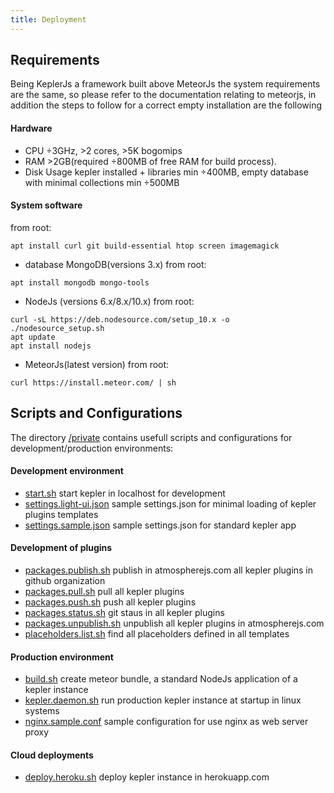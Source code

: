 ```yaml
---
title: Deployment
---
```


## Requirements

Being KeplerJs a framework built above MeteorJs the system requirements are the same, so please refer to the documentation relating to meteorjs, in addition the steps to follow for a correct empty installation are the following

#### Hardware

* CPU ÷3GHz, >2 cores, >5K bogomips
* RAM >2GB(required ÷800MB of free RAM for build process).
* Disk Usage kepler installed + libraries min ÷400MB, empty database with minimal collections min ÷500MB

#### System software

from root:
```
apt install curl git build-essential htop screen imagemagick
```

* database MongoDB(versions 3.x)
from root:
```
apt install mongodb mongo-tools
```

* NodeJs (versions 6.x/8.x/10.x)
from root:
```
curl -sL https://deb.nodesource.com/setup_10.x -o ./nodesource_setup.sh
apt update
apt install nodejs
```

* MeteorJs(latest version)
from root:
```
curl https://install.meteor.com/ | sh
```

## Scripts and Configurations

The directory [/private](https://github.com/Keplerjs/Kepler/tree/master/private) 						contains usefull scripts and configurations for development/production environments:

#### Development environment
* [start.sh](https://github.com/Keplerjs/Kepler/tree/master/private/start.sh)							start kepler in localhost for development
* [settings.light-ui.json](https://github.com/Keplerjs/Kepler/tree/master/private/settings.light-ui)	sample settings.json for minimal loading of kepler plugins templates
* [settings.sample.json](https://github.com/Keplerjs/Kepler/tree/master/private/settings.sample.json)	sample settings.json for standard kepler app

#### Development of plugins
* [packages.publish.sh](https://github.com/Keplerjs/Kepler/tree/master/private/packages.publish.sh)		publish in atmospherejs.com all kepler plugins in github organization
* [packages.pull.sh](https://github.com/Keplerjs/Kepler/tree/master/private/packages.pull.sh)			pull all kepler plugins
* [packages.push.sh](https://github.com/Keplerjs/Kepler/tree/master/private/packages.push.sh)			push all kepler plugins
* [packages.status.sh](https://github.com/Keplerjs/Kepler/tree/master/private/packages.status.sh)		git staus in all kepler plugins
* [packages.unpublish.sh](https://github.com/Keplerjs/Kepler/tree/master/private/packages.unpublish.sh)	unpublish all kepler plugins in atmospherejs.com
* [placeholders.list.sh](https://github.com/Keplerjs/Kepler/tree/master/private/placeholders.list.sh)	find all placeholders defined in all templates

#### Production environment
* [build.sh](https://github.com/Keplerjs/Kepler/tree/master/private/build.sh)							create meteor bundle, a standard NodeJs application of a kepler instance
* [kepler.daemon.sh](https://github.com/Keplerjs/Kepler/tree/master/private/kepler.daemon.sh)			run production kepler instance at startup in linux systems
* [nginx.sample.conf](https://github.com/Keplerjs/Kepler/tree/master/private/nginx.sample.conf)			sample configuration for use nginx as web server proxy

#### Cloud deployments
* [deploy.heroku.sh](https://github.com/Keplerjs/Kepler/tree/master/private/deploy.heroku.sh)			deploy kepler instance in herokuapp.com


